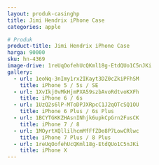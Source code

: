 ```yaml
---
layout: produk-casinghp
title: Jimi Hendrix iPhone Case
categories: apple

# Produk
product-title: Jimi Hendrix iPhone Case
harga: 90000
sku: hn-4369
image-drive: 1reUqOofehUcQKml18g-EtdQUo1C5nJKi
gallery:
  - url: 1eoNq-3nImy1rx2IKayt3DZ0cZkiPFhSM
    title: iPhone 5 / 5s / SE
  - url: 1XvIkj0vMkHjmPXA59szbAvoRdtvoKXFh
    title: iPhone 6 / 6s
  - url: 1UzQ2s6lP-MToDPJXRpcC1J2qOTcSQ1OU
    title: iPhone 6 Plus / 6s Plus
  - url: 1BCYTGKKZHAsnINhjk6upkCpGrn2FusCK
    title: iPhone 7 / 8
  - url: 1MOyrtXQllilhcmMfFfZDe8P7LowCRlwc
    title: iPhone 7 Plus / 8 Plus
  - url: 1reUqOofehUcQKml18g-EtdQUo1C5nJKi
    title: iPhone X
---
```

